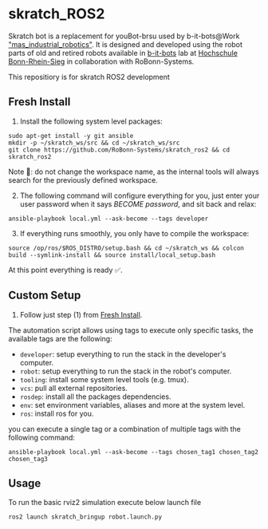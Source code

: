 # skratch_ROS2

Skratch bot is a replacement for youBot-brsu used by b-it-bots@Work ["mas_industrial_robotics"](https://b-it-bots.readthedocs.io/projects/mas-industrial-robotics/en/latest/index.html). It is designed and developed using the robot parts of old and retired robots available in [b-it-bots](https://www.h-brs.de/en/a2s/b-it-bots) lab at [Hochschule Bonn-Rhein-Sieg](https://www.h-brs.de/en) in collaboration with RoBonn-Systems.

This repositiory is for skratch ROS2 development

## Fresh Install

1. Install the following system level packages:

```console
sudo apt-get install -y git ansible
mkdir -p ~/skratch_ws/src && cd ~/skratch_ws/src
git clone https://github.com/RoBonn-Systems/skratch_ros2 && cd skratch_ros2
```

Note 📌: do not change the workspace name, as the internal tools will always search for the previously defined workspace.

2. The following command will configure everything for you, just enter your user password when it says *BECOME password*, and sit back and relax:

```console
ansible-playbook local.yml --ask-become --tags developer
```

3. If everything runs smoothly, you only have to compile the workspace:

```console
source /op/ros/$ROS_DISTRO/setup.bash && cd ~/skratch_ws && colcon build --symlink-install && source install/local_setup.bash
```

At this point everything is ready ✅.

## Custom Setup

1. Follow just step (1) from [Fresh Install](#fresh-install).

The automation script allows using tags to execute only specific tasks, the available tags are the following:
- `developer`: setup everything to run the stack in the developer's computer.
- `robot`: setup everything to run the stack in the robot's computer.
- `tooling`: install some system level tools (e.g. tmux).
- `vcs`: pull all external repositories.
- `rosdep`: install all the packages dependencies.
- `env`: set environment variables, aliases and more at the system level.
- `ros`: install ros for you.

you can execute a single tag or a combination of multiple tags with the following command:

```console
ansible-playbook local.yml --ask-become --tags chosen_tag1 chosen_tag2 chosen_tag3
```

## Usage

To run the basic rviz2 simulation execute below launch file

```console
ros2 launch skratch_bringup robot.launch.py
```
